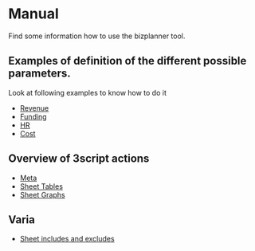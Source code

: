 # Manual

Find some information how to use the bizplanner tool.

## Examples of definition of the different possible parameters.

Look at following examples to know how to do it

- [Revenue](revenue_params_example.md)
- [Funding](funding_params_example.md)
- [HR](hr_params.example.md)
- [Cost](costs_params_example.md)

## Overview of 3script actions

- [Meta](manual_actions_sheet_meta.md) 
- [Sheet Tables](manual_actions_sheet_tables.md)
- [Sheet Graphs](manual_actions_sheet_graphs.md)

## Varia

- [Sheet includes and excludes](manual_include_excludes.md)